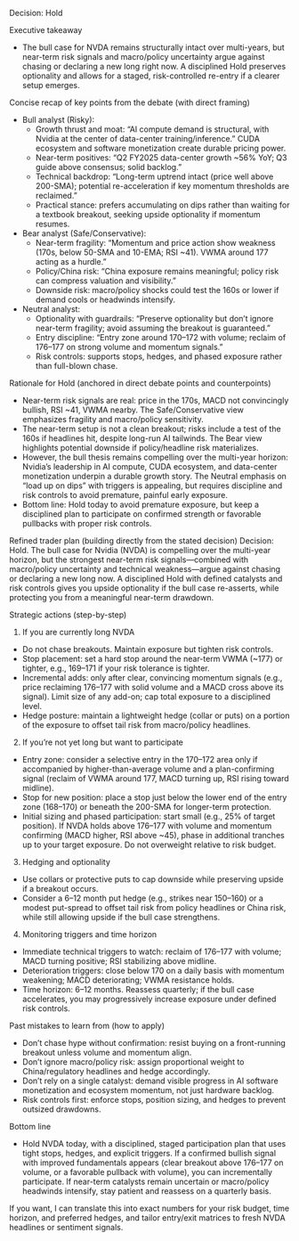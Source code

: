 Decision: Hold

Executive takeaway
- The bull case for NVDA remains structurally intact over multi-years, but near-term risk signals and macro/policy uncertainty argue against chasing or declaring a new long right now. A disciplined Hold preserves optionality and allows for a staged, risk-controlled re-entry if a clearer setup emerges.

Concise recap of key points from the debate (with direct framing)
- Bull analyst (Risky):
  - Growth thrust and moat: “AI compute demand is structural, with Nvidia at the center of data-center training/inference.” CUDA ecosystem and software monetization create durable pricing power.
  - Near-term positives: “Q2 FY2025 data-center growth ~56% YoY; Q3 guide above consensus; solid backlog.”
  - Technical backdrop: “Long-term uptrend intact (price well above 200-SMA); potential re-acceleration if key momentum thresholds are reclaimed.”
  - Practical stance: prefers accumulating on dips rather than waiting for a textbook breakout, seeking upside optionality if momentum resumes.
- Bear analyst (Safe/Conservative):
  - Near-term fragility: “Momentum and price action show weakness (170s, below 50-SMA and 10-EMA; RSI ~41). VWMA around 177 acting as a hurdle.”
  - Policy/China risk: “China exposure remains meaningful; policy risk can compress valuation and visibility.”
  - Downside risk: macro/policy shocks could test the 160s or lower if demand cools or headwinds intensify.
- Neutral analyst:
  - Optionality with guardrails: “Preserve optionality but don’t ignore near-term fragility; avoid assuming the breakout is guaranteed.”
  - Entry discipline: “Entry zone around 170–172 with volume; reclaim of 176–177 on strong volume and momentum signals.”
  - Risk controls: supports stops, hedges, and phased exposure rather than full-blown chase.

Rationale for Hold (anchored in direct debate points and counterpoints)
- Near-term risk signals are real: price in the 170s, MACD not convincingly bullish, RSI ~41, VWMA nearby. The Safe/Conservative view emphasizes fragility and macro/policy sensitivity.
- The near-term setup is not a clean breakout; risks include a test of the 160s if headlines hit, despite long-run AI tailwinds. The Bear view highlights potential downside if policy/headline risk materializes.
- However, the bull thesis remains compelling over the multi-year horizon: Nvidia’s leadership in AI compute, CUDA ecosystem, and data-center monetization underpin a durable growth story. The Neutral emphasis on “load up on dips” with triggers is appealing, but requires discipline and risk controls to avoid premature, painful early exposure.
- Bottom line: Hold today to avoid premature exposure, but keep a disciplined plan to participate on confirmed strength or favorable pullbacks with proper risk controls.

Refined trader plan (building directly from the stated decision)
Decision: Hold. The bull case for Nvidia (NVDA) is compelling over the multi-year horizon, but the strongest near-term risk signals—combined with macro/policy uncertainty and technical weakness—argue against chasing or declaring a new long now. A disciplined Hold with defined catalysts and risk controls gives you upside optionality if the bull case re-asserts, while protecting you from a meaningful near-term drawdown.

Strategic actions (step-by-step)
1) If you are currently long NVDA
- Do not chase breakouts. Maintain exposure but tighten risk controls.
- Stop placement: set a hard stop around the near-term VWMA (~177) or tighter, e.g., 169–171 if your risk tolerance is tighter.
- Incremental adds: only after clear, convincing momentum signals (e.g., price reclaiming 176–177 with solid volume and a MACD cross above its signal). Limit size of any add-on; cap total exposure to a disciplined level.
- Hedge posture: maintain a lightweight hedge (collar or puts) on a portion of the exposure to offset tail risk from macro/policy headlines.

2) If you’re not yet long but want to participate
- Entry zone: consider a selective entry in the 170–172 area only if accompanied by higher-than-average volume and a plan-confirming signal (reclaim of VWMA around 177, MACD turning up, RSI rising toward midline).
- Stop for new position: place a stop just below the lower end of the entry zone (168–170) or beneath the 200-SMA for longer-term protection.
- Initial sizing and phased participation: start small (e.g., 25% of target position). If NVDA holds above 176–177 with volume and momentum confirming (MACD higher, RSI above ~45), phase in additional tranches up to your target exposure. Do not overweight relative to risk budget.

3) Hedging and optionality
- Use collars or protective puts to cap downside while preserving upside if a breakout occurs.
- Consider a 6–12 month put hedge (e.g., strikes near 150–160) or a modest put-spread to offset tail risk from policy headlines or China risk, while still allowing upside if the bull case strengthens.

4) Monitoring triggers and time horizon
- Immediate technical triggers to watch: reclaim of 176–177 with volume; MACD turning positive; RSI stabilizing above midline.
- Deterioration triggers: close below 170 on a daily basis with momentum weakening; MACD deteriorating; VWMA resistance holds.
- Time horizon: 6–12 months. Reassess quarterly; if the bull case accelerates, you may progressively increase exposure under defined risk controls.

Past mistakes to learn from (how to apply)
- Don’t chase hype without confirmation: resist buying on a front-running breakout unless volume and momentum align.
- Don’t ignore macro/policy risk: assign proportional weight to China/regulatory headlines and hedge accordingly.
- Don’t rely on a single catalyst: demand visible progress in AI software monetization and ecosystem momentum, not just hardware backlog.
- Risk controls first: enforce stops, position sizing, and hedges to prevent outsized drawdowns.

Bottom line
- Hold NVDA today, with a disciplined, staged participation plan that uses tight stops, hedges, and explicit triggers. If a confirmed bullish signal with improved fundamentals appears (clear breakout above 176–177 on volume, or a favorable pullback with volume), you can incrementally participate. If near-term catalysts remain uncertain or macro/policy headwinds intensify, stay patient and reassess on a quarterly basis.

If you want, I can translate this into exact numbers for your risk budget, time horizon, and preferred hedges, and tailor entry/exit matrices to fresh NVDA headlines or sentiment signals.
